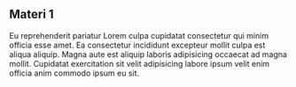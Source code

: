 ## Materi 1

Eu reprehenderit pariatur Lorem culpa cupidatat consectetur qui minim officia esse amet. Ea consectetur incididunt excepteur mollit culpa est aliqua aliquip. Magna aute est aliquip laboris adipisicing occaecat ad magna mollit. Cupidatat exercitation sit velit adipisicing labore ipsum velit enim officia anim commodo ipsum eu sit.